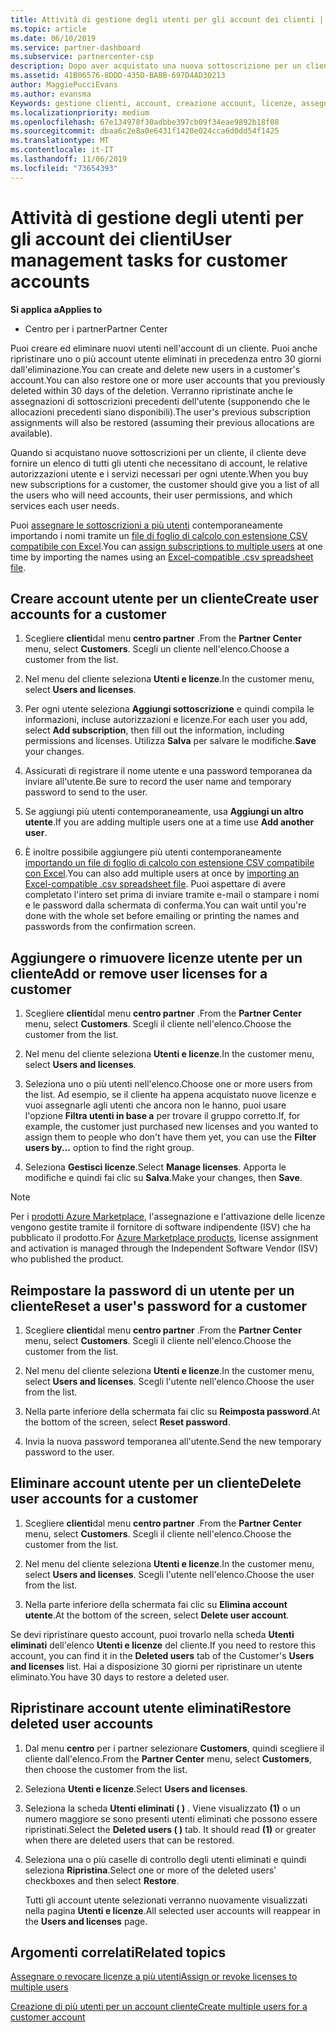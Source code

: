```yaml
---
title: Attività di gestione degli utenti per gli account dei clienti | Centro
ms.topic: article
ms.date: 06/10/2019
ms.service: partner-dashboard
ms.subservice: partnercenter-csp
description: Dopo aver acquistato una nuova sottoscrizione per un cliente, puoi assegnare licenze a utenti specifici.
ms.assetid: 41B06576-8DDD-435D-BABB-697D4AD30213
author: MaggiePucciEvans
ms.author: evansma
Keywords: gestione clienti, account, creazione account, licenze, assegna licenza, gestione utenti, password, Reimposta password, modifica password
ms.localizationpriority: medium
ms.openlocfilehash: 67e134978f30adbbe397cb09f34eae9892b18f08
ms.sourcegitcommit: dbaa6c2e8a0e6431f1420e024cca6d0dd54f1425
ms.translationtype: MT
ms.contentlocale: it-IT
ms.lasthandoff: 11/06/2019
ms.locfileid: "73654393"
---
```

# <a name="user-management-tasks-for-customer-accounts"></a><span data-ttu-id="337ea-104">Attività di gestione degli utenti per gli account dei clienti</span><span class="sxs-lookup"><span data-stu-id="337ea-104">User management tasks for customer accounts</span></span>

<span data-ttu-id="337ea-105">**Si applica a**</span><span class="sxs-lookup"><span data-stu-id="337ea-105">**Applies to**</span></span>

-  <span data-ttu-id="337ea-106">Centro per i partner</span><span class="sxs-lookup"><span data-stu-id="337ea-106">Partner Center</span></span>

<span data-ttu-id="337ea-107">Puoi creare ed eliminare nuovi utenti nell'account di un cliente. Puoi anche ripristinare uno o più account utente eliminati in precedenza entro 30 giorni dall'eliminazione.</span><span class="sxs-lookup"><span data-stu-id="337ea-107">You can create and delete new users in a customer's account.You can also restore one or more user accounts that you previously deleted within 30 days of the deletion.</span></span> <span data-ttu-id="337ea-108">Verranno ripristinate anche le assegnazioni di sottoscrizioni precedenti dell'utente (supponendo che le allocazioni precedenti siano disponibili).</span><span class="sxs-lookup"><span data-stu-id="337ea-108">The user's previous subscription assignments will also be restored (assuming their previous allocations are available).</span></span>

<span data-ttu-id="337ea-109">Quando si acquistano nuove sottoscrizioni per un cliente, il cliente deve fornire un elenco di tutti gli utenti che necessitano di account, le relative autorizzazioni utente e i servizi necessari per ogni utente.</span><span class="sxs-lookup"><span data-stu-id="337ea-109">When you buy new subscriptions for a customer, the customer should give you a list of all the users who will need accounts, their user permissions, and which services each user needs.</span></span>  

<span data-ttu-id="337ea-110">Puoi [assegnare le sottoscrizioni a più utenti](bulk-license-provisioning-for-multiple-users.md) contemporaneamente importando i nomi tramite un [file di foglio di calcolo con estensione CSV compatibile con Excel](adding-multiple-users-to-a-customer-account.md).</span><span class="sxs-lookup"><span data-stu-id="337ea-110">You can [assign subscriptions to multiple users](bulk-license-provisioning-for-multiple-users.md) at one time by importing the names using an [Excel-compatible .csv spreadsheet file](adding-multiple-users-to-a-customer-account.md).</span></span>

<a href="" id="createuseraccounts"></a>

## <a name="create-user-accounts-for-a-customer"></a><span data-ttu-id="337ea-111">Creare account utente per un cliente</span><span class="sxs-lookup"><span data-stu-id="337ea-111">Create user accounts for a customer</span></span>

1.  <span data-ttu-id="337ea-112">Scegliere **clienti**dal menu **centro partner** .</span><span class="sxs-lookup"><span data-stu-id="337ea-112">From the **Partner Center** menu, select **Customers**.</span></span> <span data-ttu-id="337ea-113">Scegli un cliente nell'elenco.</span><span class="sxs-lookup"><span data-stu-id="337ea-113">Choose a customer from the list.</span></span>

2.  <span data-ttu-id="337ea-114">Nel menu del cliente seleziona **Utenti e licenze**.</span><span class="sxs-lookup"><span data-stu-id="337ea-114">In the customer menu, select **Users and licenses**.</span></span>

3.  <span data-ttu-id="337ea-115">Per ogni utente seleziona **Aggiungi sottoscrizione** e quindi compila le informazioni, incluse autorizzazioni e licenze.</span><span class="sxs-lookup"><span data-stu-id="337ea-115">For each user you add, select **Add subscription**, then fill out the information, including permissions and licenses.</span></span> <span data-ttu-id="337ea-116">Utilizza **Salva** per salvare le modifiche.</span><span class="sxs-lookup"><span data-stu-id="337ea-116">**Save** your changes.</span></span>

4.  <span data-ttu-id="337ea-117">Assicurati di registrare il nome utente e una password temporanea da inviare all'utente.</span><span class="sxs-lookup"><span data-stu-id="337ea-117">Be sure to record the user name and temporary password to send to the user.</span></span>

5.  <span data-ttu-id="337ea-118">Se aggiungi più utenti contemporaneamente, usa **Aggiungi un altro utente**.</span><span class="sxs-lookup"><span data-stu-id="337ea-118">If you are adding multiple users one at a time use **Add another user**.</span></span>

6. <span data-ttu-id="337ea-119">È inoltre possibile aggiungere più utenti contemporaneamente [importando un file di foglio di calcolo con estensione CSV compatibile con Excel](adding-multiple-users-to-a-customer-account.md).</span><span class="sxs-lookup"><span data-stu-id="337ea-119">You can also add multiple users at once by [importing an Excel-compatible .csv spreadsheet file](adding-multiple-users-to-a-customer-account.md).</span></span> <span data-ttu-id="337ea-120">Puoi aspettare di avere completato l'intero set prima di inviare tramite e-mail o stampare i nomi e le password dalla schermata di conferma.</span><span class="sxs-lookup"><span data-stu-id="337ea-120">You can wait until you're done with the whole set before emailing or printing the names and passwords from the confirmation screen.</span></span>

<a href="" id="userlicensing"></a>

## <a name="add-or-remove-user-licenses-for-a-customer"></a><span data-ttu-id="337ea-121">Aggiungere o rimuovere licenze utente per un cliente</span><span class="sxs-lookup"><span data-stu-id="337ea-121">Add or remove user licenses for a customer</span></span>

1.  <span data-ttu-id="337ea-122">Scegliere **clienti**dal menu **centro partner** .</span><span class="sxs-lookup"><span data-stu-id="337ea-122">From the **Partner Center** menu, select **Customers**.</span></span> <span data-ttu-id="337ea-123">Scegli il cliente nell'elenco.</span><span class="sxs-lookup"><span data-stu-id="337ea-123">Choose the customer from the list.</span></span>

2.  <span data-ttu-id="337ea-124">Nel menu del cliente seleziona **Utenti e licenze**.</span><span class="sxs-lookup"><span data-stu-id="337ea-124">In the customer menu, select **Users and licenses**.</span></span>

3.  <span data-ttu-id="337ea-125">Seleziona uno o più utenti nell'elenco.</span><span class="sxs-lookup"><span data-stu-id="337ea-125">Choose one or more users from the list.</span></span> <span data-ttu-id="337ea-126">Ad esempio, se il cliente ha appena acquistato nuove licenze e vuoi assegnarle agli utenti che ancora non le hanno, puoi usare l'opzione **Filtra utenti in base a** per trovare il gruppo corretto.</span><span class="sxs-lookup"><span data-stu-id="337ea-126">If, for example, the customer just purchased new licenses and you wanted to assign them to people who don't have them yet, you can use the **Filter users by...** option to find the right group.</span></span>

4.  <span data-ttu-id="337ea-127">Seleziona **Gestisci licenze**.</span><span class="sxs-lookup"><span data-stu-id="337ea-127">Select **Manage licenses**.</span></span> <span data-ttu-id="337ea-128">Apporta le modifiche e quindi fai clic su **Salva**.</span><span class="sxs-lookup"><span data-stu-id="337ea-128">Make your changes, then **Save**.</span></span>

> [!NOTE]
> <span data-ttu-id="337ea-129">Per i [prodotti Azure Marketplace](sell-marketplace-products.md), l'assegnazione e l'attivazione delle licenze vengono gestite tramite il fornitore di software indipendente (ISV) che ha pubblicato il prodotto.</span><span class="sxs-lookup"><span data-stu-id="337ea-129">For [Azure Marketplace products](sell-marketplace-products.md), license assignment and activation is managed through the Independent Software Vendor (ISV) who published the product.</span></span>

<a href="" id="resetpassword"></a>

## <a name="reset-a-users-password-for-a-customer"></a><span data-ttu-id="337ea-130">Reimpostare la password di un utente per un cliente</span><span class="sxs-lookup"><span data-stu-id="337ea-130">Reset a user's password for a customer</span></span>

1.  <span data-ttu-id="337ea-131">Scegliere **clienti**dal menu **centro partner** .</span><span class="sxs-lookup"><span data-stu-id="337ea-131">From the **Partner Center** menu, select **Customers**.</span></span> <span data-ttu-id="337ea-132">Scegli il cliente nell'elenco.</span><span class="sxs-lookup"><span data-stu-id="337ea-132">Choose the customer from the list.</span></span>

2.  <span data-ttu-id="337ea-133">Nel menu del cliente seleziona **Utenti e licenze**.</span><span class="sxs-lookup"><span data-stu-id="337ea-133">In the customer menu, select **Users and licenses**.</span></span> <span data-ttu-id="337ea-134">Scegli l'utente nell'elenco.</span><span class="sxs-lookup"><span data-stu-id="337ea-134">Choose the user from the list.</span></span>

3.  <span data-ttu-id="337ea-135">Nella parte inferiore della schermata fai clic su **Reimposta password**.</span><span class="sxs-lookup"><span data-stu-id="337ea-135">At the bottom of the screen, select **Reset password**.</span></span> 

4.  <span data-ttu-id="337ea-136">Invia la nuova password temporanea all'utente.</span><span class="sxs-lookup"><span data-stu-id="337ea-136">Send the new temporary password to the user.</span></span>

<a href="" id="deleteuseraccounts"></a>

## <a name="delete-user-accounts-for-a-customer"></a><span data-ttu-id="337ea-137">Eliminare account utente per un cliente</span><span class="sxs-lookup"><span data-stu-id="337ea-137">Delete user accounts for a customer</span></span>

1.  <span data-ttu-id="337ea-138">Scegliere **clienti**dal menu **centro partner** .</span><span class="sxs-lookup"><span data-stu-id="337ea-138">From the **Partner Center** menu, select **Customers**.</span></span> <span data-ttu-id="337ea-139">Scegli il cliente nell'elenco.</span><span class="sxs-lookup"><span data-stu-id="337ea-139">Choose the customer from the list.</span></span>

2.  <span data-ttu-id="337ea-140">Nel menu del cliente seleziona **Utenti e licenze**.</span><span class="sxs-lookup"><span data-stu-id="337ea-140">In the customer menu, select **Users and licenses**.</span></span> <span data-ttu-id="337ea-141">Scegli l'utente nell'elenco.</span><span class="sxs-lookup"><span data-stu-id="337ea-141">Choose the user from the list.</span></span>

3.  <span data-ttu-id="337ea-142">Nella parte inferiore della schermata fai clic su **Elimina account utente**.</span><span class="sxs-lookup"><span data-stu-id="337ea-142">At the bottom of the screen, select **Delete user account**.</span></span>

<span data-ttu-id="337ea-143">Se devi ripristinare questo account, puoi trovarlo nella scheda **Utenti eliminati** dell'elenco **Utenti e licenze** del cliente.</span><span class="sxs-lookup"><span data-stu-id="337ea-143">If you need to restore this account, you can find it in the **Deleted users** tab of the Customer's **Users and licenses** list.</span></span> <span data-ttu-id="337ea-144">Hai a disposizione 30 giorni per ripristinare un utente eliminato.</span><span class="sxs-lookup"><span data-stu-id="337ea-144">You have 30 days to restore a deleted user.</span></span>

<a href="" id="restoreuseraccounts"></a>

## <a name="restore-deleted-user-accounts"></a><span data-ttu-id="337ea-145">Ripristinare account utente eliminati</span><span class="sxs-lookup"><span data-stu-id="337ea-145">Restore deleted user accounts</span></span>

1.  <span data-ttu-id="337ea-146">Dal menu **centro** per i partner selezionare **Customers**, quindi scegliere il cliente dall'elenco.</span><span class="sxs-lookup"><span data-stu-id="337ea-146">From the **Partner Center** menu, select **Customers**, then choose the customer from the list.</span></span>

2.  <span data-ttu-id="337ea-147">Seleziona **Utenti e licenze**.</span><span class="sxs-lookup"><span data-stu-id="337ea-147">Select **Users and licenses**.</span></span>

3.  <span data-ttu-id="337ea-148">Seleziona la scheda **Utenti eliminati ( )** . Viene visualizzato **(1)** o un numero maggiore se sono presenti utenti eliminati che possono essere ripristinati.</span><span class="sxs-lookup"><span data-stu-id="337ea-148">Select the **Deleted users ( )** tab. It should read **(1)** or greater when there are deleted users that can be restored.</span></span>

4.  <span data-ttu-id="337ea-149">Seleziona una o più caselle di controllo degli utenti eliminati e quindi seleziona **Ripristina**.</span><span class="sxs-lookup"><span data-stu-id="337ea-149">Select one or more of the deleted users' checkboxes and then select **Restore**.</span></span>

    <span data-ttu-id="337ea-150">Tutti gli account utente selezionati verranno nuovamente visualizzati nella pagina **Utenti e licenze**.</span><span class="sxs-lookup"><span data-stu-id="337ea-150">All selected user accounts will reappear in the **Users and licenses** page.</span></span>

## <a name="related-topics"></a><span data-ttu-id="337ea-151">Argomenti correlati</span><span class="sxs-lookup"><span data-stu-id="337ea-151">Related topics</span></span>


[<span data-ttu-id="337ea-152">Assegnare o revocare licenze a più utenti</span><span class="sxs-lookup"><span data-stu-id="337ea-152">Assign or revoke licenses to multiple users</span></span>](bulk-license-provisioning-for-multiple-users.md)

[<span data-ttu-id="337ea-153">Creazione di più utenti per un account cliente</span><span class="sxs-lookup"><span data-stu-id="337ea-153">Create multiple users for a customer account</span></span>](adding-multiple-users-to-a-customer-account.md)